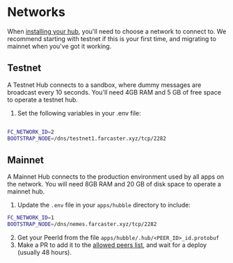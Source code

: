 # Networks

When  [installing your hub](./install.md), you'll need to choose a network to connect to. We recommend starting with testnet if this is your first time, and migrating to mainnet when you've got it working.

## Testnet

A Testnet Hub connects to a sandbox, where dummy messages are broadcast every 10 seconds. You'll need 4GB RAM and 5 GB of free space to operate a testnet hub.

1. Set the following variables in your .env file:

```sh

FC_NETWORK_ID=2
BOOTSTRAP_NODE=/dns/testnet1.farcaster.xyz/tcp/2282
```
## Mainnet

A Mainnet Hub connects to the production environment used by all apps on the network. You will need 8GB RAM and 20 GB of disk space to operate a mainnet hub. 

1. Update the `.env` file in your `apps/hubble` directory to include:

```sh
FC_NETWORK_ID=1
BOOTSTRAP_NODE=/dns/nemes.farcaster.xyz/tcp/2282
```
2. Get your PeerId from the file `apps/hubble/.hub/<PEER_ID>_id.protobuf`
3. Make a PR to add it to the [allowed peers list](https://github.com/farcasterxyz/hub-monorepo/blob/main/apps/hubble/src/allowedPeers.mainnet.ts), and wait for a deploy (usually 48 hours).

